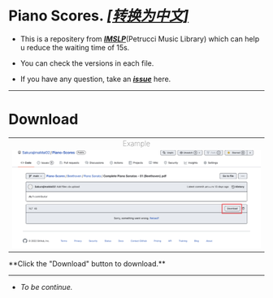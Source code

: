 # Piano Scores. *[[转换为中文]](https://github.com/SakurajimaMai02/Piano-Scores/blob/main/README-zh_CN.md)*
 - This is a repositery from *[**IMSLP**](https://imslp.org/)*(Petrucci Music Library) which can help u reduce the waiting time of 15s.
 
 - You can check the versions in each file.
 
 - If you have any question, take an *[**issue**](https://github.com/SakurajimaMai02/Piano-Scores/issues)* here.
 ---
# Download
<table>
    <tr>
        <td> <div style="text-align: center;font-weight: 60;">Example<br></div> </td>
    </tr>
    <tr>
        <td> <img src="https://raw.githubusercontent.com/SakurajimaMai02/Piano-Scores/main/5721F5CC-907C-4B55-9BC3-3F84E410F3C2.jpeg"></img> </td>
</table>
**Click the "Download" button to download.**

---

- *To be continue.*
